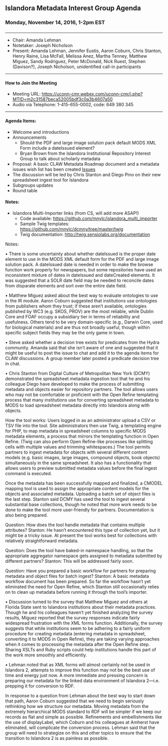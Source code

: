 ## Islandora Metadata Interest Group Agenda
### Monday, November 14, 2016, 1-2pm EST
### 
---
* Chair: Amanda Lehman
* Notetaker: Joseph Nicholson 
* Present: Amanda Lehman, Jennifer Eustis, Aaron Coburn, Chris Stanton, Henry Raine, Lisa McFall, Melissa Anez, Martha Tenney, Matthew Miguez, Sandy Rodriguez, Peter McDonald, Nick Ruest, Stephen (Davison?), Joseph Nicholson, unidentified call-in participants

---

#### How to Join the Meeting  
* Meeting URL: https://uconn-cmr.webex.com/uconn-cmr/j.php?MTID=m2c31587beca52005bdf3c0a3b4607a50
* Audio via Telephone: 1-415-655-0002, code: 649 380 345

---

#### Agenda Items:
* Welcome and introductions
* Announcements  
  * Should the PDF and large image solution pack default MODS XML Form include a dateIssued element?
  * Bryan Brown from the Islandora Institutional Repository Interest Group to talk about scholarly metadata
* Proposal: A basic CLAW Metadata Roadmap document and a metadata issues wish list has been created [Issues](https://github.com/islandora-interest-groups/Islandora-Metadata-Interest-Group/issues/30)
* The discussion will be led by Chris Stanton and Diego Pino on their new spreadsheet ingest tool for Islandora
* Subgroups updates
* Round table

#### Notes:

* Islandora Multi-Importer links (from CS, will add more ASAP!)
  * Code available: https://github.com/mnylc/islandora_multi_importer
  * Sample Twig templates: https://github.com/mnylc/dcmny/tree/master/twig
  * Twig documentation: http://twig.sensiolabs.org/documentation
  
  
Notes:

•	There is some uncertainty about whether dateIssued is the proper date element to use in the MODS XML default form for the PDF and large image solution pack. A dateIssued date is needed in order to make the browse function work properly for newspapers, but some repositories have used an inconsistent mixture of dates in dateIssued and dateCreated elements. It was suggested that a SOLR date field may be needed to reconcile dates from disparate elements and sort over the entire date field.

•	Matthew Miguez asked about the best way to evaluate ontologies to use in the IR module. Aaron Coburn suggested that institutions use ontologies from publishers whom they trust; if these aren’t available, ontologies published by WC3 (e.g. SKOS, PROV) are the most reliable, while Dublin Core and FOAF occupy a subsidiary tier in terms of reliability and usefulness. Others tend to be very domain-specific (e.g., Darwin Core, used for biological materials) and are thus not broadly useful, though within specific subject fields they may be the only game in town.

•	Steve asked whether a decision tree exists for predicates from the Hydra community. Amanda said that she isn’t aware of one and suggested that it might be useful to post the issue to chat and add it to the agenda items for CLAW discussions. A group member later posted a predicate decision tree in chat.

•	Chris Stanton from Digital Culture of Metropolitan New York (DCMY) demonstrated the spreadsheet metadata ingestion tool that he and his colleague Diego have developed to make the process of submitting metadata and objects easier for repository partners. The tool allows users who may not be comfortable or proficient with the Open Refine templating process that many institutions use for converting spreadsheet metadata to MODS to load spreadsheet metadata directly into Islandora along with objects. 

How the tool works: Users logged in as an administrator upload a CSV or TSV file into the tool. Site administrators then use Twig, a templating engine for PHP, to map metadata in spreadsheet columns to specific MODS metadata elements, a process that mirrors the templating function in Open Refine. (Twig can also perform Open Refine-like processes like splitting cells with multiple values and trimming whitespaces.) The tool permits partners to ingest metadata for objects with several different content models (e.g. basic images, large images, compound objects, book objects) simultaneously in the same spreadsheet. It also has a functionality that allows users to preview submitted metadata values before the final ingest command is executed. 

Once the metadata has been successfully mapped and finalized, a CMODEL mapping tool is used to assign the appropriate content models for the objects and associated metadata. Uploading a batch set of object files is the last step. Stanton said DCMY has used the tool to ingest several substantial base collections, though he noted that more work needs to be done to make the tool more user-friendly for partners. Documentation is also being prepared.     

Question: How does the tool handle metadata that contains multiple attributes?
Stanton: He hasn’t encountered this type of collection yet, but it might be a tricky issue. At present the tool works best for collections with relatively straightforward metadata.

Question: Does the tool have baked-in namespace handling, so that the appropriate aggregator namespace gets assigned to metadata submitted by different partners?
Stanton: This will be addressed fairly soon.

Question: Have you prepared a basic workflow for partners for preparing metadata and object files for batch ingest?
Stanton: A basic metadata workflow document has been prepared. So far the workflow hasn’t yet eliminated the need for Open Refine, which Stanton still occasionally relies on to clean up metadata before running it through the tool’s importer.

•	Discussion turned to the survey that Matthew Miguez and others at Florida State sent to Islandora institutions about their metadata practices. Though he and his colleagues haven’t yet finished analyzing the survey results, Miguez reported that the survey responses indicate fairly widespread frustration with the XML forms function. Additionally, the survey suggests that while institutions seem to be adhering to a fairly uniform procedure for creating metadata (entering metadata in spreadsheet, converting it to MODS in Open Refine), they are taking varying approaches when it comes to processing the metadata after the Open Refine step. Sharing XSLTs and Ruby scripts could help institutions handle this part of the work more smoothly and efficiently.

•	Lehman noted that as XML forms will almost certainly not be used in Islandora 2, attempts to improve this function may not be the best use of time and energy just now. A more immediate and pressing concern is preparing our metadata for the linked data environment of Islandora 2—i.e. prepping it for conversion to RDF.

In response to a question from Lehman about the best way to start down that path, Aaron Coburn suggested that we need to begin seriously rethinking how we structure our metadata. Moving metadata from the extremely hierarchical MODS standard to RDF will be simpler if we keep our records as flat and simple as possible. Refinements and embellishments like the use of displayLabel, which Coburn and his colleagues at Amherst have eliminated, will complicate the conversion process. Lehman said that the group will need to strategize on this and other topics to ensure that the transition to Islandora 2 is as painless as possible.   
